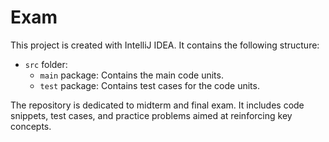 # Exam

This project is created with IntelliJ IDEA. It contains the following structure:

- `src` folder:
  - `main` package: Contains the main code units.
  - `test` package: Contains test cases for the code units.

The repository is dedicated to midterm and final exam. It includes code snippets, test cases, and practice problems aimed at reinforcing key concepts.
